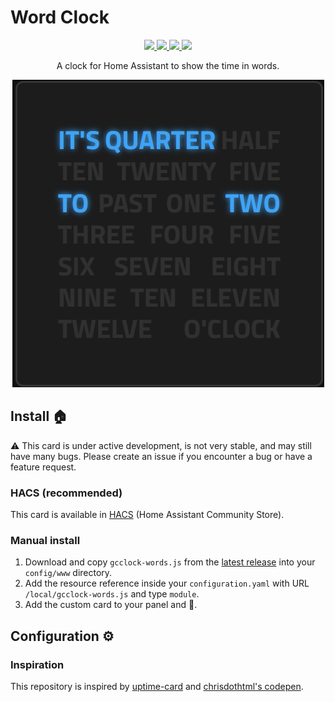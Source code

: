 # Word Clock

<p align="center">
  <a href="https://github.com/custom-components/hacs">
    <img src="https://img.shields.io/badge/HACS-Default-orange.svg" />
  </a>
  <a href="https://github.com/gaco79/gcclock-words">
    <img src="https://img.shields.io/github/v/release/gaco79/gcclock-words" />
  </a>
  <a href="https://github.com/gaco79/gcclock-words">
    <img src="https://img.shields.io/github/commit-activity/m/gaco79/gcclock-words" />
  </a>
  <a href="https://www.buymeacoffee.com/gaco79">
    <img src="https://img.shields.io/badge/buy%20me%20a%20coffee-donate-yellow" />
  </a>
</p>

<p align="center">A clock for Home Assistant to show the time in words.</p>

<p align="center">
  <img src="https://raw.githubusercontent.com/gaco79/gcclock-words/master/images/words-clock.png" />
</p>

## Install 🏠

:warning: This card is under active development, is not very stable, and may still have many bugs. Please create an issue if you encounter a bug or have a feature request.

### HACS (recommended)

This card is available in [HACS](https://hacs.xyz/) (Home Assistant Community Store).

### Manual install

1. Download and copy `gcclock-words.js` from the [latest release](https://github.com/gaco79/gcclock-words/releases/latest) into your `config/www` directory.
2. Add the resource reference inside your `configuration.yaml` with URL `/local/gcclock-words.js` and type `module`.
3. Add the custom card to your panel and 🚀.

## Configuration ⚙️

### Inspiration

This repository is inspired by [uptime-card](https://github.com/dylandoamaral/uptime-card) and [chrisdothtml's codepen](https://codepen.io/chrisdothtml/pen/BQbzoQ).
